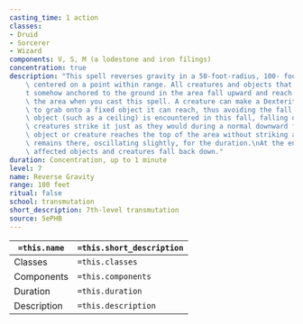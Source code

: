 ```yaml
---
casting_time: 1 action
classes:
- Druid
- Sorcerer
- Wizard
components: V, S, M (a lodestone and iron filings)
concentration: true
description: "This spell reverses gravity in a 50-foot-radius, 100- foot high cylinder\
    \ centered on a point within range. All creatures and objects that aren\u2019\
    t somehow anchored to the ground in the area fall upward and reach the top of\
    \ the area when you cast this spell. A creature can make a Dexterity saving throw\
    \ to grab onto a fixed object it can reach, thus avoiding the fall.\nIf some solid\
    \ object (such as a ceiling) is encountered in this fall, falling objects and\
    \ creatures strike it just as they would during a normal downward fall. If an\
    \ object or creature reaches the top of the area without striking anything, it\
    \ remains there, oscillating slightly, for the duration.\nAt the end of the duration,\
    \ affected objects and creatures fall back down."
duration: Concentration, up to 1 minute
level: 7
name: Reverse Gravity
range: 100 feet
ritual: false
school: transmutation
short_description: 7th-level transmutation
source: 5ePHB
---
```


| `=this.name` | `=this.short_description` |
| ------------ | ------------------------- |
| Classes      | `=this.classes`           |
| Components   | `=this.components`        |
| Duration     | `=this.duration`          |
| Description  | `=this.description`       |